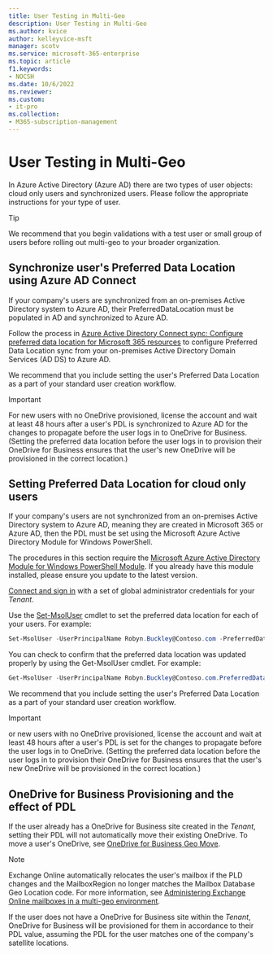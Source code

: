 ```yaml
---
title: User Testing in Multi-Geo
description: User Testing in Multi-Geo
ms.author: kvice
author: kelleyvice-msft
manager: scotv
ms.service: microsoft-365-enterprise
ms.topic: article
f1.keywords:
- NOCSH
ms.date: 10/6/2022
ms.reviewer: 
ms.custom:
- it-pro
ms.collection:
- M365-subscription-management
---
```


# User Testing in Multi-Geo

In Azure Active Directory (Azure AD) there are two types of user objects: cloud only users and synchronized users. Please follow the appropriate instructions for your type of user.

>[!TIP]
>We recommend that you begin validations with a test user or small group of users before rolling out multi-geo to your broader organization.

## Synchronize user's Preferred Data Location using Azure AD Connect

If your company's users are synchronized from an on-premises Active Directory system to Azure AD, their PreferredDataLocation must be populated in AD and synchronized to Azure AD.

Follow the process in <a href="https://docs.microsoft.com/en-us/azure/active-directory/hybrid/how-to-connect-sync-feature-preferreddatalocation" target="_blank">Azure Active Directory Connect sync: Configure preferred data location for Microsoft 365 resources</a> to configure Preferred Data Location sync from your on-premises Active Directory Domain Services (AD DS) to Azure AD.

We recommend that you include setting the user's Preferred Data Location as a part of your standard user creation workflow.

>[!IMPORTANT]
>For new users with no OneDrive provisioned, license the account and wait at least 48 hours after a user's PDL is synchronized to Azure AD for the changes to propagate before the user logs in to OneDrive for Business. (Setting the preferred data location before the user logs in to provision their OneDrive for Business ensures that the user's new OneDrive will be provisioned in the correct location.)

## Setting Preferred Data Location for cloud only users

If your company's users are not synchronized from an on-premises Active Directory system to Azure AD, meaning they are created in Microsoft 365 or Azure AD, then the PDL must be set using the Microsoft Azure Active Directory Module for Windows PowerShell.

The procedures in this section require the <a href="https://www.powershellgallery.com/packages/MSOnline/1.1.166.0" target="_blank">Microsoft Azure Active Directory Module for Windows PowerShell Module</a>. If you already have this module installed, please ensure you update to the latest version.

[Connect and sign in](connect-to-microsoft-365-powershell.md) with a set of global administrator credentials for your _Tenant_.

Use the [Set-MsolUser](https://learn.microsoft.com/powershell/module/msonline/set-msoluser) cmdlet to set the preferred data location for each of your users. For example:

```PowerShell
Set-MsolUser -UserPrincipalName Robyn.Buckley@Contoso.com -PreferredDatalocation EUR
```

You can check to confirm that the preferred data location was updated properly by using the Get-MsolUser cmdlet. For example:

```PowerShell
Get-MsolUser -UserPrincipalName Robyn.Buckley@Contoso.com.PreferredDatalocation
```

We recommend that you include setting the user's Preferred Data Location as a part of your standard user creation workflow.

>[!IMPORTANT]
>or new users with no OneDrive provisioned, license the account and wait at least 48 hours after a user's PDL is set for the changes to propagate before the user logs in to OneDrive. (Setting the preferred data location before the user logs in to provision their OneDrive for Business ensures that the user's new OneDrive will be provisioned in the correct location.)

## OneDrive for Business Provisioning and the effect of PDL

If the user already has a OneDrive for Business site created in the _Tenant_, setting their PDL will not automatically move their existing OneDrive. To move a user's OneDrive, see [OneDrive for Business Geo Move](move-onedrive-between-geo-locations.md).

> [!NOTE]
> Exchange Online automatically relocates the user's mailbox if the PLD changes and the MailboxRegion no longer matches the Mailbox Database Geo Location code. For more information, see [Administering Exchange Online mailboxes in a multi-geo environment](administering-exchange-online-multi-geo.md).

If the user does not have a OneDrive for Business site within the _Tenant_, OneDrive for Business will be provisioned for them in accordance to their PDL value, assuming the PDL for the user matches one of the company's satellite locations.
